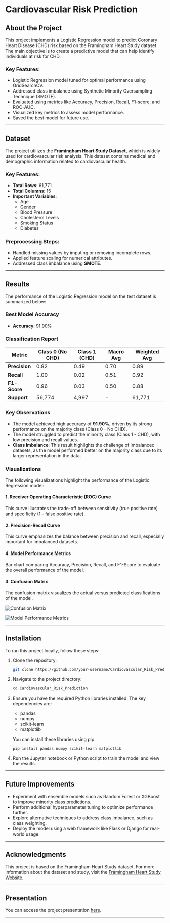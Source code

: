# Cardiovascular Risk Prediction

## About the Project
This project implements a Logistic Regression model to predict Coronary Heart Disease (CHD) risk based on the Framingham Heart Study dataset. The main objective is to create a predictive model that can help identify individuals at risk for CHD.

### Key Features:
- Logistic Regression model tuned for optimal performance using GridSearchCV.
- Addressed class imbalance using Synthetic Minority Oversampling Technique (SMOTE).
- Evaluated using metrics like Accuracy, Precision, Recall, F1-score, and ROC-AUC.
- Visualized key metrics to assess model performance.
- Saved the best model for future use.

---

## Dataset
The project utilizes the **Framingham Heart Study Dataset**, which is widely used for cardiovascular risk analysis. This dataset contains medical and demographic information related to cardiovascular health.

### Key Features:
- **Total Rows**: 61,771
- **Total Columns**: 15
- **Important Variables**:
  - Age
  - Gender
  - Blood Pressure
  - Cholesterol Levels
  - Smoking Status
  - Diabetes

### Preprocessing Steps:
- Handled missing values by imputing or removing incomplete rows.
- Applied feature scaling for numerical attributes.
- Addressed class imbalance using **SMOTE**.

---

## Results
The performance of the Logistic Regression model on the test dataset is summarized below:

### **Best Model Accuracy**
- **Accuracy**: 91.90%

### **Classification Report**
| Metric         | Class 0 (No CHD) | Class 1 (CHD) | Macro Avg | Weighted Avg |
|----------------|------------------|---------------|-----------|--------------|
| **Precision**  | 0.92             | 0.49          | 0.70      | 0.89         |
| **Recall**     | 1.00             | 0.02          | 0.51      | 0.92         |
| **F1-Score**   | 0.96             | 0.03          | 0.50      | 0.88         |
| **Support**    | 56,774           | 4,997         | -         | 61,771       |

### **Key Observations**
- The model achieved high accuracy of **91.90%**, driven by its strong performance on the majority class (Class 0 - No CHD).
- The model struggled to predict the minority class (Class 1 - CHD), with low precision and recall values.
- **Class Imbalance**: This result highlights the challenge of imbalanced datasets, as the model performed better on the majority class due to its larger representation in the data.

### Visualizations
The following visualizations highlight the performance of the Logistic Regression model:

#### **1. Receiver Operating Characteristic (ROC) Curve**
This curve illustrates the trade-off between sensitivity (true positive rate) and specificity (1 - false positive rate).


#### **2. Precision-Recall Curve**
This curve emphasizes the balance between precision and recall, especially important for imbalanced datasets.



#### **4. Model Performance Metrics**
Bar chart comparing Accuracy, Precision, Recall, and F1-Score to evaluate the overall performance of the model.





#### **3. Confusion Matrix**
The confusion matrix visualizes the actual versus predicted classifications of the model.

![Confusion Matrix](images/confusion_matrix.png)

![Model Performance Metrics](images/performance_metrics.png)

---

## Installation
To run this project locally, follow these steps:

1. Clone the repository:
   ```bash
   git clone https://github.com/your-username/Cardiovascular_Risk_Prediction.git
   ```

2. Navigate to the project directory:
   ```bash
   cd Cardiovascular_Risk_Prediction
   ```

3. Ensure you have the required Python libraries installed. The key dependencies are:
   - pandas
   - numpy
   - scikit-learn
   - matplotlib

   You can install these libraries using pip:
   ```bash
   pip install pandas numpy scikit-learn matplotlib
   ```

4. Run the Jupyter notebook or Python script to train the model and view the results.

---

## Future Improvements
- Experiment with ensemble models such as Random Forest or XGBoost to improve minority class predictions.
- Perform additional hyperparameter tuning to optimize performance further.
- Explore alternative techniques to address class imbalance, such as class weighting.
- Deploy the model using a web framework like Flask or Django for real-world usage.

---

## Acknowledgments
This project is based on the Framingham Heart Study dataset. For more information about the dataset and study, visit the [Framingham Heart Study Website](https://www.framinghamheartstudy.org/).

---

## Presentation
You can access the project presentation [here](presentation.pptx).

---

